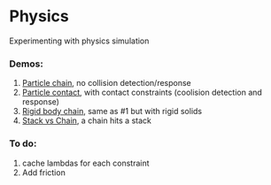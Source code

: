 # Physics
Experimenting with physics simulation

### Demos:
1. [Particle chain](http://htmlpreview.github.io/?https://github.com/aguaviva/Physics/blob/master/ChainSimulation.html), no collision detection/response
2. [Particle contact](http://htmlpreview.github.io/?https://github.com/aguaviva/Physics/blob/master/ContactConstraints.html), with contact constraints (coolision detection and response)
3. [Rigid body chain](http://htmlpreview.github.io/?https://github.com/aguaviva/Physics/blob/master/RigidSolidChain.html), same as #1 but with rigid solids
4. [Stack vs Chain](http://htmlpreview.github.io/?https://github.com/aguaviva/Physics/blob/master/RigidBodyChainVSstack.html), a chain hits a stack

### To do:
1. cache lambdas for each constraint
2. Add friction
